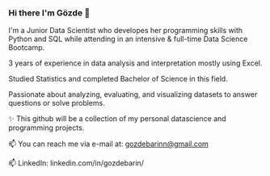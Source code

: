
### Hi there I'm Gözde 👋

I'm a Junior Data Scientist who developes her programming skills with Python and SQL while attending in an intensive & full-time Data Science Bootcamp.

3 years of experience in data analysis and interpretation mostly using Excel.

Studied Statistics and completed Bachelor of Science in this field.

Passionate about analyzing, evaluating, and visualizing datasets to answer questions or solve problems.

✨ This github will be a collection of my personal datascience and programming projects.


📫 You can reach me via e-mail at: gozdebarinn@gmail.com

📫 LinkedIn: linkedin.com/in/gozdebarin/
